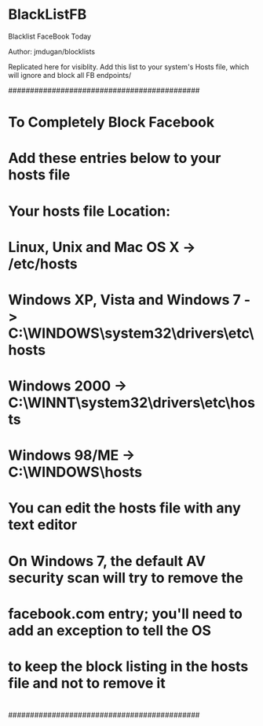 # BlackListFB
Blacklist FaceBook Today

Author: jmdugan/blocklists

Replicated here for visiblity. Add this list to your system's Hosts file, which will ignore and block all FB endpoints/

############################################
# To Completely Block Facebook
# Add these entries below to your hosts file
#
# Your hosts file Location:
# Linux, Unix and Mac OS X  -> /etc/hosts
# Windows XP, Vista and Windows 7 ->  C:\WINDOWS\system32\drivers\etc\hosts
# Windows 2000  -> C:\WINNT\system32\drivers\etc\hosts
# Windows 98/ME ->  C:\WINDOWS\hosts 
# 
# You can edit the hosts file with any text editor
#
# On Windows 7, the default AV security scan will try to remove the
# facebook.com entry; you'll need to add an exception to tell the OS
# to keep the block listing in the hosts file and not to remove it
#
############################################
